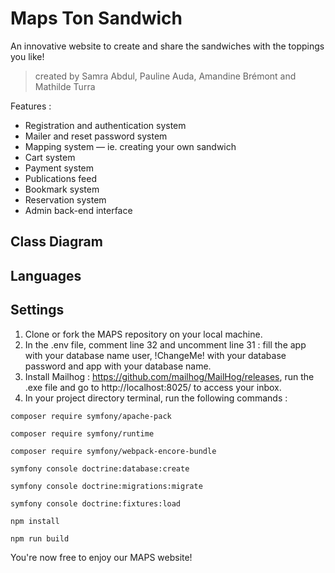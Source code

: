 # Maps Ton Sandwich
An innovative website to create and share the sandwiches with the toppings you like!

> created by Samra Abdul, Pauline Auda, Amandine Brémont and Mathilde Turra


Features : 
- Registration and authentication system
- Mailer and reset password system
- Mapping system — ie. creating your own sandwich
- Cart system
- Payment system
- Publications feed 
- Bookmark system
- Reservation system
- Admin back-end interface

## Class Diagram

## Languages

## Settings

1. Clone or fork the MAPS repository on your local machine.
2. In the .env file, comment line 32 and uncomment line 31 : fill the app with your database name user, !ChangeMe! with your database password and app with your database name.
3. Install Mailhog : https://github.com/mailhog/MailHog/releases, run the .exe file and go to http://localhost:8025/ to access your inbox.
4. In your project directory terminal, run the following commands : 
```console
composer require symfony/apache-pack
```
```console
composer require symfony/runtime
```
```console
composer require symfony/webpack-encore-bundle
```
```console
symfony console doctrine:database:create
```
```console
symfony console doctrine:migrations:migrate
```
```console
symfony console doctrine:fixtures:load
```
```console
npm install
```
```console
npm run build
```

You're now free to enjoy our MAPS website!
